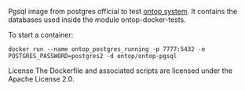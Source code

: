 Pgsql image from postgres official to test [ontop system](https://github.com/ontop/ontop). It contains the databases used inside the module ontop-docker-tests.

To start a container:
```
docker run --name ontop_postgres_running -p 7777:5432 -e POSTGRES_PASSWORD=postgres2 -d ontop/ontop-pgsql
```
License
The Dockerfile and associated scripts are licensed under the Apache License 2.0. 

